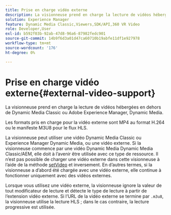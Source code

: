 ```yaml
---
title: Prise en charge vidéo externe
description: La visionneuse prend en charge la lecture de vidéos hébergées en dehors de Dynamic Media Classic ou Adobe Experience Manager, Dynamic Media.
solution: Experience Manager
feature: Dynamic Media Classic,Viewers,SDK/API,360 VR Video
role: Developer,User
exl-id: b592f03b-92ab-47d8-96a6-87982fedc901
source-git-commit: 14b9f6d3a01d47ca60710b19abfe11df1e927978
workflow-type: tm+mt
source-wordcount: '176'
ht-degree: 0%

---
```


# Prise en charge vidéo externe{#external-video-support}

La visionneuse prend en charge la lecture de vidéos hébergées en dehors de Dynamic Media Classic ou Adobe Experience Manager, Dynamic Media.

Les formats pris en charge pour la vidéo externe sont MP4 au format H.264 ou le manifeste M3U8 pour le flux HLS.

La visionneuse peut utiliser une vidéo Dynamic Media Classic ou Experience Manager Dynamic Media, ou une vidéo externe. Si la visionneuse commence par une vidéo Dynamic Media Dynamic Media Classic/AEM, elle doit à l’avenir être utilisée avec ce type de ressource. Il n’est pas possible de charger une vidéo externe dans cette visionneuse à l’aide de la méthode [setVideo](../../c-html5-aem-asset-viewers/c-html5-aem-video360/c-html5-aem-video360-javascriptapiref/r-html5-aem-video360-javascriptapiref-setvideo.md#reference-85d3422d6ce64a36ac74827120b5a17c) et inversement. En d’autres termes, si la visionneuse a d’abord été chargée avec une vidéo externe, elle continue à fonctionner uniquement avec des vidéos externes.

Lorsque vous utilisez une vidéo externe, la visionneuse ignore la valeur de tout modificateur de lecture et détecte le type de lecture à partir de l’extension vidéo externe. Si l’URL de la vidéo externe se termine par `.m3u8`, la visionneuse utilise la lecture HLS ; dans le cas contraire, la lecture progressive est utilisée.
